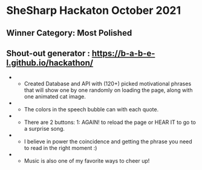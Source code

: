 # SheSharp Hackaton October 2021 
## Winner Category: Most Polished
## Shout-out generator : https://b-a-b-e-l.github.io/hackathon/

- - Created Database and API with (120+) picked motivational phrases that will show one by one randomly on loading the page, along with one animated cat image. 
- - The colors in the speech bubble can with each quote. 
- - There are 2 buttons: 1: AGAIN! to reload the page or HEAR IT to go to a surprise song.
- - I believe in power the coincidence and getting the phrase you need to read in the right moment :)
- - Music is also one of my favorite ways to cheer up!
